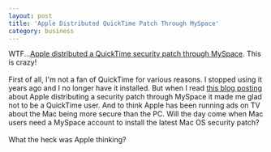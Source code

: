 ```yaml
---
layout: post
title: 'Apple Distributed QuickTime Patch Through MySpace'
category: business
---
```


WTF...<a href="http://blog.washingtonpost.com/securityfix/2006/12/how_not_to_distribute_security_1.html">Apple distributed a QuickTime security patch through MySpace</a>.  This is crazy!<br /><br />First of all, I'm not a fan of QuickTime for various reasons.  I stopped using it years ago and I no longer have it installed.  But when I read <a href="http://blog.washingtonpost.com/securityfix/2006/12/how_not_to_distribute_security_1.html">this blog posting</a> about Apple distributing a security patch through MySpace it made me glad not to be a QuickTime user.  And to think Apple has been running ads on TV about the Mac being more secure than the PC.  Will the day come when Mac users need a MySpace account to install the latest Mac OS security patch?<br /><br />What the heck was Apple thinking?
